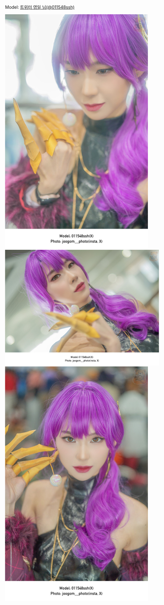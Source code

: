 ﻿---
dddd: 2023.12.17 서코
nickname: 영일
sns_type: x
sns_id: 011548ssh
---

<a name="011548ssh"></a>
Model: <a href="https://x.com/011548ssh" target="_blank">트위터 영일 님(@011548ssh)</a>

![SNOW20231224131737293.jpg](/assets/img/2023/12-17/SNOW20231224131737293.jpg)
![SNOW20231224132416474.jpg](/assets/img/2023/12-17/SNOW20231224132416474.jpg)
![SNOW20231224132652855.jpg](/assets/img/2023/12-17/SNOW20231224132652855.jpg)